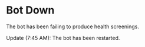 # Bot Down
The bot has been failing to produce health screenings.

Update (7:45 AM): The bot has been restarted.